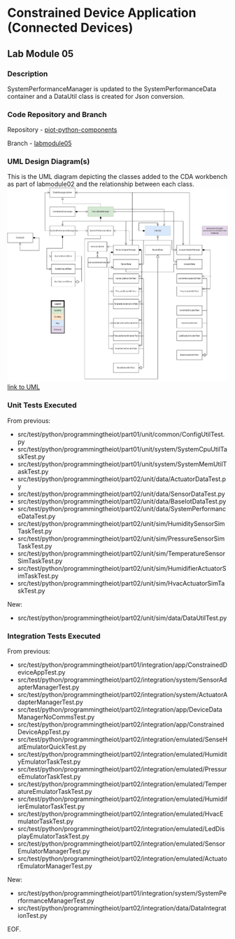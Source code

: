 # Constrained Device Application (Connected Devices)

## Lab Module 05


### Description

SystemPerformanceManager is updated to the SystemPerformanceData container and a DataUtil class is created for Json conversion.

### Code Repository and Branch

Repository - [piot-python-components](https://github.com/mondalso/piot-python-components.git)

Branch - [labmodule05](https://github.com/mondalso/piot-python-components/tree/labmodule05)

### UML Design Diagram(s)

This is the UML diagram depicting the classes added to the CDA workbench as part of labmodule02 and the relationship between each class.
![CDA-labmodule05](https://github.com/mondalso/images/blob/main/CDA-labmodule05.jpg)
[link to UML](https://github.com/mondalso/images/blob/main/CDA-labmodule05.jpg)

### Unit Tests Executed

From previous:

- src/test/python/programmingtheiot/part01/unit/common/ConfigUtilTest.py
- src/test/python/programmingtheiot/part01/unit/system/SystemCpuUtilTaskTest.py
- src/test/python/programmingtheiot/part01/unit/system/SystemMemUtilTaskTest.py
- src/test/python/programmingtheiot/part02/unit/data/ActuatorDataTest.py
- src/test/python/programmingtheiot/part02/unit/data/SensorDataTest.py
- src/test/python/programmingtheiot/part02/unit/data/BaseIotDataTest.py
- src/test/python/programmingtheiot/part02/unit/data/SystemPerformanceDataTest.py
- src/test/python/programmingtheiot/part02/unit/sim/HumiditySensorSimTaskTest.py
- src/test/python/programmingtheiot/part02/unit/sim/PressureSensorSimTaskTest.py
- src/test/python/programmingtheiot/part02/unit/sim/TemperatureSensorSimTaskTest.py
- src/test/python/programmingtheiot/part02/unit/sim/HumidifierActuatorSimTaskTest.py
- src/test/python/programmingtheiot/part02/unit/sim/HvacActuatorSimTaskTest.py

New:

- src/test/python/programmingtheiot/part02/unit/sim/data/DataUtilTest.py 

### Integration Tests Executed

From previous:

- src/test/python/programmingtheiot/part01/integration/app/ConstrainedDeviceAppTest.py
- src/test/python/programmingtheiot/part02/integration/system/SensorAdapterManagerTest.py
- src/test/python/programmingtheiot/part02/integration/system/ActuatorAdapterManagerTest.py
- src/test/python/programmingtheiot/part02/integration/app/DeviceDataManagerNoCommsTest.py
- src/test/python/programmingtheiot/part02/integration/app/ConstrainedDeviceAppTest.py
- src/test/python/programmingtheiot/part02/integration/emulated/SenseHatEmulatorQuickTest.py
- src/test/python/programmingtheiot/part02/integration/emulated/HumidityEmulatorTaskTest.py
- src/test/python/programmingtheiot/part02/integration/emulated/PressureEmulatorTaskTest.py
- src/test/python/programmingtheiot/part02/integration/emulated/TemperatureEmulatorTaskTest.py
- src/test/python/programmingtheiot/part02/integration/emulated/HumidifierEmulatorTaskTest.py
- src/test/python/programmingtheiot/part02/integration/emulated/HvacEmulatorTaskTest.py
- src/test/python/programmingtheiot/part02/integration/emulated/LedDisplayEmulatorTaskTest.py
- src/test/python/programmingtheiot/part02/integration/emulated/SensorEmulatorManagerTest.py
- src/test/python/programmingtheiot/part02/integration/emulated/ActuatorEmulatorManagerTest.py


New:

- src/test/python/programmingtheiot/part01/integration/system/SystemPerformanceManagerTest.py
- src/test/python/programmingtheiot/part02/integration/data/DataIntegrationTest.py

EOF.
